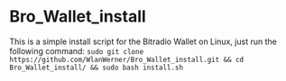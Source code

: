 # Bro_Wallet_install
This is a simple install script for the Bitradio Wallet on Linux, just run the following command:
```sudo git clone https://github.com/WlanWerner/Bro_Wallet_install.git && cd Bro_Wallet_install/ && sudo bash install.sh```


